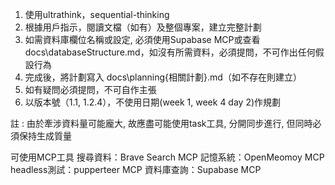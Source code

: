 1. 使用ultrathink，sequential-thinking
2. 根據用戶指示，閱讀文檔（如有）及整個專案，建立完整計劃
3. 如需資料庫欄位名稱或設定, 必須使用Supabase MCP或查看docs\databaseStructure.md，如沒有所需資料，必須提問，不可作出任何假設行為
4. 完成後，將計劃寫入 docs\planning\{相關計劃}.md（如不存在則建立）
5. 如有疑問必須提問，不可自作主張
6. 以版本號（1.1, 1.2.4），不使用日期(week 1, week 4 day 2)作規劃

註 : 由於牽涉資料量可能龐大, 故應盡可能使用task工具, 分開同步進行, 但同時必須保持生成質量

可使用MCP工具
搜尋資料：Brave Search MCP
記憶系統：OpenMeomoy MCP
headless測試：pupperteer MCP
資料庫查詢：Supabase MCP
